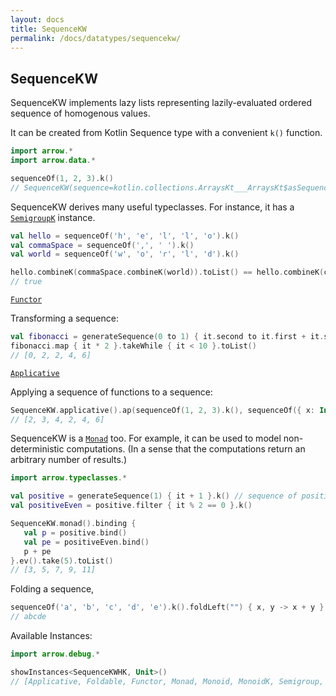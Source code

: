 ```yaml
---
layout: docs
title: SequenceKW
permalink: /docs/datatypes/sequencekw/
---
```


## SequenceKW

SequenceKW implements lazy lists representing lazily-evaluated ordered sequence of homogenous values.

It can be created from Kotlin Sequence type with a convenient `k()` function.

```kotlin
import arrow.*
import arrow.data.*

sequenceOf(1, 2, 3).k()
// SequenceKW(sequence=kotlin.collections.ArraysKt___ArraysKt$asSequence$$inlined$Sequence$1@6b5d82d)
```

SequenceKW derives many useful typeclasses. For instance, it has a [`SemigroupK`](/docs/typeclasses/semigroupk/) instance.

```kotlin
val hello = sequenceOf('h', 'e', 'l', 'l', 'o').k()
val commaSpace = sequenceOf(',', ' ').k()
val world = sequenceOf('w', 'o', 'r', 'l', 'd').k()

hello.combineK(commaSpace.combineK(world)).toList() == hello.combineK(commaSpace).combineK(world).toList()
// true
```

[`Functor`](/docs/typeclasses/functor/)

Transforming a sequence:
```kotlin
val fibonacci = generateSequence(0 to 1) { it.second to it.first + it.second }.map { it.first }.k()
fibonacci.map { it * 2 }.takeWhile { it < 10 }.toList()
// [0, 2, 2, 4, 6]
```

[`Applicative`](/docs/typeclasses/applicative/)

Applying a sequence of functions to a sequence:
```kotlin
SequenceKW.applicative().ap(sequenceOf(1, 2, 3).k(), sequenceOf({ x: Int -> x + 1}, { x: Int -> x * 2}).k()).toList()
// [2, 3, 4, 2, 4, 6]
```

SequenceKW is a [`Monad`](/docs/_docs/typeclasses/monad/) too. For example, it can be used to model non-deterministic computations. (In a sense that the computations return an arbitrary number of results.)

```kotlin
import arrow.typeclasses.*

val positive = generateSequence(1) { it + 1 }.k() // sequence of positive numbers
val positiveEven = positive.filter { it % 2 == 0 }.k()

SequenceKW.monad().binding {
   val p = positive.bind()
   val pe = positiveEven.bind()
   p + pe
}.ev().take(5).toList()
// [3, 5, 7, 9, 11]
```

Folding a sequence,

```kotlin
sequenceOf('a', 'b', 'c', 'd', 'e').k().foldLeft("") { x, y -> x + y }
// abcde
```

Available Instances:

```kotlin
import arrow.debug.*

showInstances<SequenceKWHK, Unit>()
// [Applicative, Foldable, Functor, Monad, Monoid, MonoidK, Semigroup, SemigroupK, Traverse, TraverseFilter]
```
